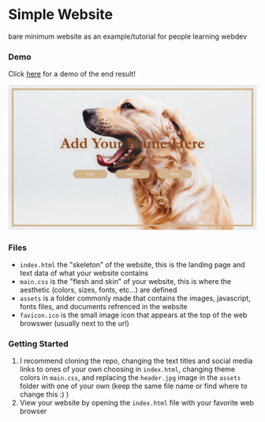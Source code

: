 # Simple Website
bare minimum website as an example/tutorial for people learning webdev

### Demo
Click [here](http://tlee753.com/simple-website) for a demo of the end result!

![Simple Website Demo](/assets/simple-website-demo.png)

### Files
- `index.html` the "skeleton" of the website, this is the landing page and text data of what your website contains
- `main.css` is the "flesh and skin" of your website, this is where the aesthetic (colors, sizes, fonts, etc...) are defined
- `assets` is a folder commonly made that contains the images, javascript, fonts files, and documents refrenced in the website
- `favicon.ico` is the small image icon that appears at the top of the web browswer (usually next to the url)

### Getting Started
1) I recommend cloning the repo, changing the text titles and social media links to ones of your own choosing in `index.html`, changing theme colors in `main.css`, and replacing the `header.jpg` image in the `assets` folder with one of your own (keep the same file name or find where to change this :) )
2) View your website by opening the `index.html` file with your favorite web browser
